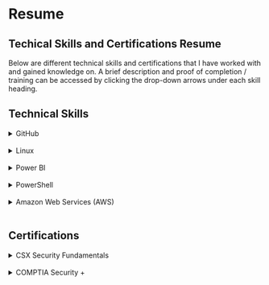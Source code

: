 # Resume
## Techical Skills and Certifications Resume

Below are different technical skills and certifications that I have worked with and gained knowledge on. A brief description and proof of completion / training can be accessed by clicking the drop-down arrows under each skill heading.

## Technical Skills

<details>
<summary>GitHub</summary>
<h4> Description </h4>
GitHub training modules on lab.github.com/courses allow for individuals to learn about the different features GitHub has. By completing these training modules, I have gained knowledge on markdown, managing projects in GitHub, and creating GitHub Apps.
The modules are listed below:
  <ul>
    <li>Introduction to GitHub</li>
    <li>Communicating using Markdown</li>
    <li>Introduction to HTML</li>
    <li>GitHub Pages</li>
    <li>Managing merge conflicts</li>
    <li>Community Starter Kit</li>
    <li>Uploading Your Project to GitHub</li>
    <li>Getting Started with GitHub Apps</li>
    <li>Migrating Your Repository to GitHub</li>
    <li>Reviewing Pull Requests</li>
    <li>Securing Your Workflows</li>
    <li>Create a Release Based Workflow</li>
    <li>Introduction to Github</li>
  </ul>
  
  <h4>Completition Documents:</h4>
  <img src="Github_1.jpg" alt="GithubCompletion1">
  <img src="Github_2.jpg" alt="GithubCompletion2">
  
</details>

<br>

<details>
<summary>Linux</summary>
<h4> Description </h4>
Linux Academy's LPI linux essentials course covers all the objectives that are listed by LPI for the linux essentials certification.
By completing this course I have gained knowledge on the history and development of linux, command line basics for linux, and creating users and files.  
</details>

<br>
  
<details>
<summary>Power BI</summary>
<h4> Description </h4>
Add power BI description here
</details>
  
<br>
  
<details>
<summary>PowerShell</summary>
<h4> Description </h4>
add powershell training description here
</details>

<br>

<details>
<summary>Amazon Web Services (AWS)</summary>
<h4> Description </h4>
add aws description here
</details>
  
<br>

## Certifications
<details>
<summary>CSX Security Fundamentals</summary>
<h4>Description</h4>
Security fundamentals description
</details>

<br>

<details>
<summary>COMPTIA Security +</summary>
  <h4>Description</h4>
Testout studying, book, etc. w/test date
</details>

<br>



